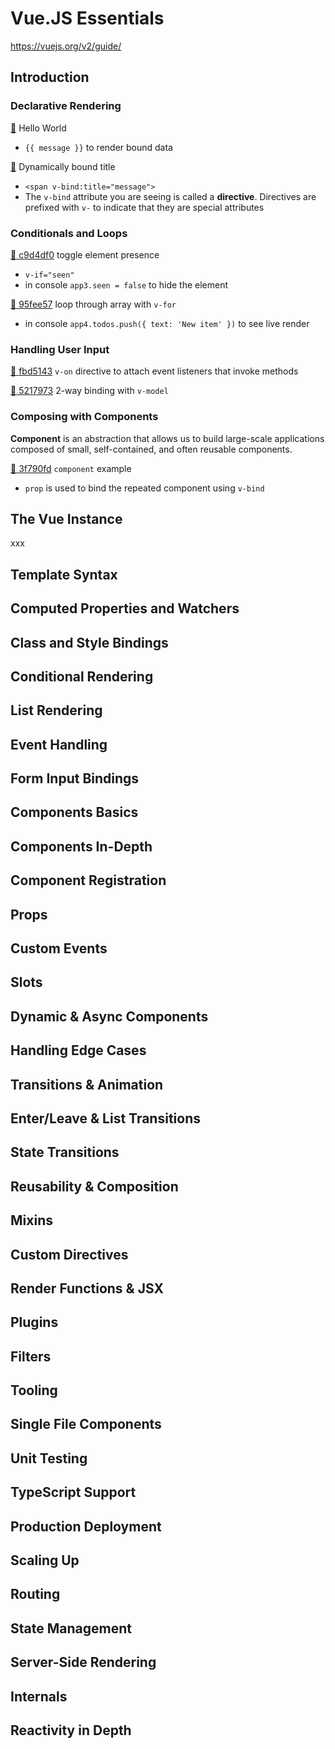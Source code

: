 # Vue.JS Essentials

https://vuejs.org/v2/guide/

## Introduction

### Declarative Rendering

[:ship:](https://github.com/arafatm/learn_vue/commit/1568792a75319bac75195ca5003a50c13f98bd85)
Hello World
- `{{ message }}` to render bound data

[:ship:](https://github.com/arafatm/learn_vue/commit/e7c84d91f9f5898256fb7e9ed65300ef29744d48)
Dynamically bound title
- `<span v-bind:title="message">`
- The `v-bind` attribute you are seeing is called a **directive**.  Directives
  are prefixed with `v-` to indicate that they are special attributes

### Conditionals and Loops

[:ship: c9d4df0](https://github.com/arafatm/learn_vue/commit/c9d4df0)
toggle element presence 
- `v-if="seen"`
- in console `app3.seen = false` to hide the element

[:ship: 95fee57](https://github.com/arafatm/learn_vue/commit/95fee57)
loop through array with `v-for` 
- in console `app4.todos.push({ text: 'New item' })` to see live render

### Handling User Input

[:ship: fbd5143](https://github.com/arafatm/learn_vue/commit/fbd5143)
`v-on` directive to attach event listeners that invoke methods

[:ship: 5217973](https://github.com/arafatm/learn_vue/commit/5217973)
2-way binding with `v-model`

### Composing with Components

**Component** is an abstraction that allows us to build large-scale
applications composed of small, self-contained, and often reusable components.

[:ship: 3f790fd](https://github.com/arafatm/learn_vue/commit/3f790fd)
`component` example
- `prop` is used to bind the repeated component using `v-bind`

## The Vue Instance

xxx

## Template Syntax
## Computed Properties and Watchers
## Class and Style Bindings
## Conditional Rendering
## List Rendering
## Event Handling
## Form Input Bindings
## Components Basics
## Components In-Depth
## Component Registration
## Props
## Custom Events
## Slots
## Dynamic & Async Components
## Handling Edge Cases
## Transitions & Animation
## Enter/Leave & List Transitions
## State Transitions
## Reusability & Composition
## Mixins
## Custom Directives
## Render Functions & JSX
## Plugins
## Filters
## Tooling
## Single File Components
## Unit Testing
## TypeScript Support
## Production Deployment
## Scaling Up
## Routing
## State Management
## Server-Side Rendering
## Internals
## Reactivity in Depth 
